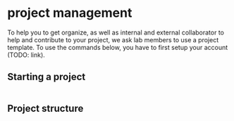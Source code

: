 # project management

To help you to get organize, as well as internal and external collaborator to help and contribute to your project, we ask lab members to use a project template.
To use the commands below, you have to first setup your account (TODO: link).

## Starting a project

```
```

## Project structure
